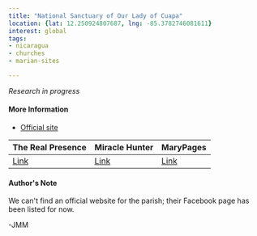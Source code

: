 ```yaml
---
title: "National Sanctuary of Our Lady of Cuapa"
location: {lat: 12.250924807687, lng: -85.3782746081611}
interest: global
tags:
- nicaragua
- churches
- marian-sites

---
```



_Research in progress_

#### More Information

* [Official site](https://www.facebook.com/SDVirgendeCuapa)


| The Real Presence | Miracle Hunter | MaryPages |
| --- | --- | --- |
| [Link](http://www.therealpresence.org/eucharst/misc/BVM/16_CUAPA_60x96.pdf) | [Link](http://www.miraclehunter.com/marian_apparitions/approved_apparitions/cuapa/index.html) | [Link](https://www.marypages.com/our-lady-of-cuapa-also-known-as-our-lady-of-nicaragua-en.html) |




#### Author's Note

We can't find an official website for the parish; their Facebook page has been listed for now.

-JMM




